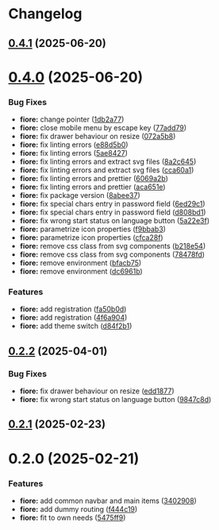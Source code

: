 # Changelog

## [0.4.1](https://github.com/AK2083/fiore/compare/0.4.0...0.4.1) (2025-06-20)

# [0.4.0](https://github.com/AK2083/fiore/compare/0.2.1...0.4.0) (2025-06-20)


### Bug Fixes

* **fiore:** change pointer ([1db2a77](https://github.com/AK2083/fiore/commit/1db2a77b5d4a5ca985f6712ea5d271ede71aa71f))
* **fiore:** close mobile menu by escape key ([77add79](https://github.com/AK2083/fiore/commit/77add79c771e46cc4db13d047a2a2b5d6b353183))
* **fiore:** fix drawer behaviour on resize ([072a5b8](https://github.com/AK2083/fiore/commit/072a5b8709767bb34b6917735b4a3ea55cba9e72))
* **fiore:** fix linting errors ([e88d5b0](https://github.com/AK2083/fiore/commit/e88d5b0d0d855321fcb1a724f213dc79d0a1220e))
* **fiore:** fix linting errors ([5ae8427](https://github.com/AK2083/fiore/commit/5ae8427e42b2cf2989f02c2aa4fb85d3de1ce03a))
* **fiore:** fix linting errors and extract svg files ([8a2c645](https://github.com/AK2083/fiore/commit/8a2c645faec439b00e55af378ab65111eaaaa19e))
* **fiore:** fix linting errors and extract svg files ([cca60a1](https://github.com/AK2083/fiore/commit/cca60a17ef804fb750280ad57950c88e00902bef))
* **fiore:** fix linting errors and prettier ([6069a2b](https://github.com/AK2083/fiore/commit/6069a2b9e7f42285251e6a2b0281014aa99c3361))
* **fiore:** fix linting errors and prettier ([aca651e](https://github.com/AK2083/fiore/commit/aca651eb6f9aca3676f0cad13ed5888380b94a0b))
* **fiore:** fix package version ([8abee37](https://github.com/AK2083/fiore/commit/8abee37c509c1de13acfc4c5d8113ad650f78965))
* **fiore:** fix special chars entry in password field ([6ed29c1](https://github.com/AK2083/fiore/commit/6ed29c17b53fd942b1f31ee2730477a191956263))
* **fiore:** fix special chars entry in password field ([d808bd1](https://github.com/AK2083/fiore/commit/d808bd146faaa440563d050d4c987c7dfdc8d61f))
* **fiore:** fix wrong start status on language button ([5a22e3f](https://github.com/AK2083/fiore/commit/5a22e3f80f39ad6917fa0b5b78abb8ff67fe8c4d))
* **fiore:** parametrize icon properties ([f9bbab3](https://github.com/AK2083/fiore/commit/f9bbab3e360a2b21c8026e973c4b6219119706d1))
* **fiore:** parametrize icon properties ([cfca28f](https://github.com/AK2083/fiore/commit/cfca28f371e1f7d247aa900840a195a04078474d))
* **fiore:** remove css class from svg components ([b218e54](https://github.com/AK2083/fiore/commit/b218e54124579720c3d027cce061303f179314fc))
* **fiore:** remove css class from svg components ([78478fd](https://github.com/AK2083/fiore/commit/78478fd93806fce3578190950bd70bc9d68be275))
* **fiore:** remove environment ([bfacb75](https://github.com/AK2083/fiore/commit/bfacb75fccb7844f3ef9a6b9bea7c57e4f1c12de))
* **fiore:** remove environment ([dc6961b](https://github.com/AK2083/fiore/commit/dc6961b66c5b07acf24a7cf1aa346d06740e2327))


### Features

* **fiore:** add registration ([fa50b0d](https://github.com/AK2083/fiore/commit/fa50b0d25da6fa008aa63fb9009faa7442ecfa6e))
* **fiore:** add registration ([4f6a904](https://github.com/AK2083/fiore/commit/4f6a904a5793571e25bf8847ee6f0a40819299e3))
* **fiore:** add theme switch ([d84f2b1](https://github.com/AK2083/fiore/commit/d84f2b1e6279f93337f2c557a67996fb99b496b5))

## [0.2.2](https://github.com/AK2083/fiore/compare/0.2.1...0.2.2) (2025-04-01)


### Bug Fixes

* **fiore:** fix drawer behaviour on resize ([edd1877](https://github.com/AK2083/fiore/commit/edd1877299b1922d386b7a406a1408601d5561e0))
* **fiore:** fix wrong start status on language button ([9847c8d](https://github.com/AK2083/fiore/commit/9847c8dce16eba32bc55f26620031da28204cd78))

## [0.2.1](https://github.com/AK2083/fiore/compare/0.2.0...0.2.1) (2025-02-23)

# 0.2.0 (2025-02-21)


### Features

* **fiore:** add common navbar and main items ([3402908](https://github.com/AK2083/fiore/commit/340290840df20cd1eb142bdd6e75c03615b8229e))
* **fiore:** add dummy routing ([f444c19](https://github.com/AK2083/fiore/commit/f444c19b89f220fc1005ced5079155bb79c66aa1))
* **fiore:** fit to own needs ([5475ff9](https://github.com/AK2083/fiore/commit/5475ff9ac1e3012f0d955ec1eb677668c1483beb))
